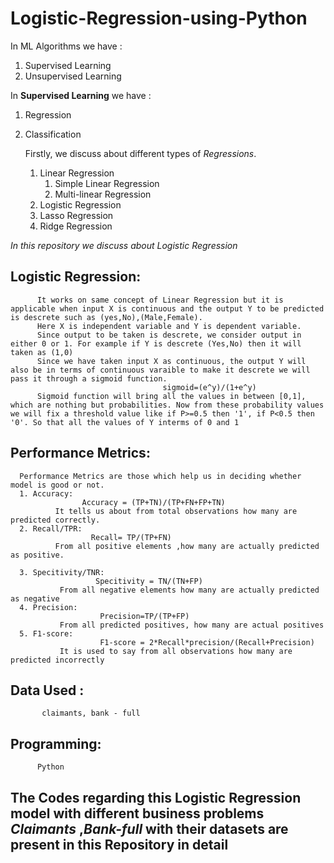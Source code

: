 # Logistic-Regression-using-Python

 In ML Algorithms we have :
1. Supervised Learning
2. Unsupervised Learning


In **Supervised Learning** we have :
1. Regression
2. Classification

     Firstly, we discuss about different types of *Regressions*.
      1. Linear Regression
          1. Simple Linear Regression
          2. Multi-linear Regression
      2. Logistic Regression
      3. Lasso Regression 
      4. Ridge Regression
     
     
 *In this repository we discuss about Logistic Regression*
 
 ## Logistic Regression:
          It works on same concept of Linear Regression but it is applicable when input X is continuous and the output Y to be predicted is descrete such as (yes,No),(Male,Female).
          Here X is independent variable and Y is dependent variable.
          Since output to be taken is descrete, we consider output in either 0 or 1. For example if Y is descrete (Yes,No) then it will taken as (1,0)
          Since we have taken input X as continuous, the output Y will also be in terms of continuous varaible to make it descrete we will pass it through a sigmoid function.
                                      sigmoid=(e^y)/(1+e^y)
          Sigmoid function will bring all the values in between [0,1], which are nothing but probabilities. Now from these probability values we will fix a threshold value like if P>=0.5 then '1', if P<0.5 then '0'. So that all the values of Y interms of 0 and 1
          
## Performance Metrics:
      Performance Metrics are those which help us in deciding whether model is good or not.
      1. Accuracy: 
                    Accuracy = (TP+TN)/(TP+FN+FP+TN)
              It tells us about from total observations how many are predicted correctly.
      2. Recall/TPR:
                      Recall= TP/(TP+FN)
              From all positive elements ,how many are actually predicted as positive.
      
      3. Specitivity/TNR:
                       Specitivity = TN/(TN+FP)
               From all negative elements how many are actually predicted as negative
      4. Precision:
                        Precision=TP/(TP+FP)
               From all predicted positives, how many are actual positives
      5. F1-score:
                        F1-score = 2*Recall*precision/(Recall+Precision)
               It is used to say from all observations how many are predicted incorrectly
 
 


## Data Used :
           claimants, bank - full
          
## Programming: 
          Python
 
 
## **The Codes regarding this Logistic Regression model with different business problems *Claimants* ,*Bank-full*  with their datasets are present in this Repository in detail**
          

